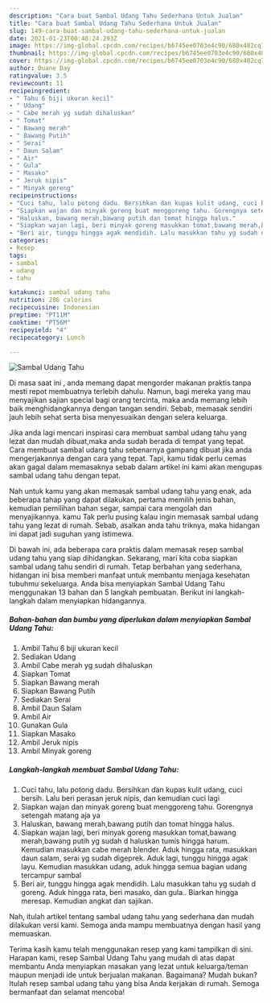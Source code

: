 ```yaml
---
description: "Cara buat Sambal Udang Tahu Sederhana Untuk Jualan"
title: "Cara buat Sambal Udang Tahu Sederhana Untuk Jualan"
slug: 149-cara-buat-sambal-udang-tahu-sederhana-untuk-jualan
date: 2021-01-23T00:48:24.293Z
image: https://img-global.cpcdn.com/recipes/b6745ee0703e4c90/680x482cq70/sambal-udang-tahu-foto-resep-utama.jpg
thumbnail: https://img-global.cpcdn.com/recipes/b6745ee0703e4c90/680x482cq70/sambal-udang-tahu-foto-resep-utama.jpg
cover: https://img-global.cpcdn.com/recipes/b6745ee0703e4c90/680x482cq70/sambal-udang-tahu-foto-resep-utama.jpg
author: Duane Day
ratingvalue: 3.5
reviewcount: 11
recipeingredient:
- " Tahu 6 biji ukuran kecil"
- " Udang"
- " Cabe merah yg sudah dihaluskan"
- " Tomat"
- " Bawang merah"
- " Bawang Putih"
- " Serai"
- " Daun Salam"
- " Air"
- " Gula"
- " Masako"
- " Jeruk nipis"
- " Minyak goreng"
recipeinstructions:
- "Cuci tahu, lalu potong dadu. Bersihkan dan kupas kulit udang, cuci bersih. Lalu beri perasan jeruk nipis, dan kemudian cuci lagi"
- "Siapkan wajan dan minyak goreng buat menggoreng tahu. Gorengnya setengah matang aja ya"
- "Haluskan, bawang merah,bawang putih dan tomat hingga halus."
- "Siapkan wajan lagi, beri minyak goreng masukkan tomat,bawang merah,bawang putih yg sudah d haluskan tumis hingga harum. Kemudian masukkan cabe merah blender. Aduk hingga rata, masukkan daun salam, serai yg sudah digeprek. Aduk lagi, tunggu hingga agak layu. Kemudian masukkan udang, aduk hingga semua bagian udang tercampur sambal"
- "Beri air, tunggu hingga agak mendidih. Lalu masukkan tahu yg sudah d goreng. Aduk hingga rata, beri masako, dan gula.. Biarkan hingga meresap. Kemudian angkat dan sajikan."
categories:
- Resep
tags:
- sambal
- udang
- tahu

katakunci: sambal udang tahu 
nutrition: 286 calories
recipecuisine: Indonesian
preptime: "PT11M"
cooktime: "PT56M"
recipeyield: "4"
recipecategory: Lunch

---
```



![Sambal Udang Tahu](https://img-global.cpcdn.com/recipes/b6745ee0703e4c90/680x482cq70/sambal-udang-tahu-foto-resep-utama.jpg)

Di masa  saat ini , anda memang dapat mengorder makanan praktis tanpa mesti repot membuatnya terlebih dahulu. Namun, bagi mereka yang mau menyajikan sajian special bagi orang tercinta, maka anda memang lebih baik menghidangkannya dengan tangan sendiri. Sebab, memasak sendiri jauh lebih sehat serta bisa menyesuaikan dengan selera keluarga.

Jika anda lagi mencari inspirasi cara membuat sambal udang tahu yang lezat dan mudah dibuat,maka anda sudah berada di tempat yang tepat. Cara membuat sambal udang tahu  sebenarnya gampang dibuat jika anda mengerjakannya dengan cara yang tepat. Tapi, kamu tidak perlu cemas akan gagal dalam memasaknya 
sebab dalam artikel ini kami akan mengupas sambal udang tahu dengan tepat.  



Nah untuk kamu yang akan memasak sambal udang tahu yang enak, ada beberapa tahap yang dapat dilakukan, pertama memilih jenis bahan, kemudian pemilihan bahan segar, sampai cara mengolah dan menyajikannya. kamu Tak perlu pusing kalau ingin memasak sambal udang tahu yang lezat di rumah. Sebab, asalkan anda  tahu triknya, maka hidangan ini dapat jadi suguhan yang istimewa.

Di bawah ini, ada beberapa cara praktis  dalam memasak resep sambal udang tahu yang siap dihidangkan. Sekarang, mari kita coba siapkan sambal udang tahu sendiri di rumah. Tetap berbahan yang sederhana, hidangan ini bisa memberi manfaat untuk membantu menjaga kesehatan tubuhmu sekeluarga. Anda bisa menyiapkan Sambal Udang Tahu menggunakan 13 bahan dan 5 langkah pembuatan. Berikut ini langkah-langkah dalam menyiapkan hidangannya.

<!--inarticleads1-->

##### Bahan-bahan dan bumbu yang diperlukan dalam menyiapkan Sambal Udang Tahu:

1. Ambil  Tahu 6 biji ukuran kecil
1. Sediakan  Udang
1. Ambil  Cabe merah yg sudah dihaluskan
1. Siapkan  Tomat
1. Siapkan  Bawang merah
1. Siapkan  Bawang Putih
1. Sediakan  Serai
1. Ambil  Daun Salam
1. Ambil  Air
1. Gunakan  Gula
1. Siapkan  Masako
1. Ambil  Jeruk nipis
1. Ambil  Minyak goreng




<!--inarticleads2-->

##### Langkah-langkah membuat Sambal Udang Tahu:

1. Cuci tahu, lalu potong dadu. Bersihkan dan kupas kulit udang, cuci bersih. Lalu beri perasan jeruk nipis, dan kemudian cuci lagi
1. Siapkan wajan dan minyak goreng buat menggoreng tahu. Gorengnya setengah matang aja ya
1. Haluskan, bawang merah,bawang putih dan tomat hingga halus.
1. Siapkan wajan lagi, beri minyak goreng masukkan tomat,bawang merah,bawang putih yg sudah d haluskan tumis hingga harum. Kemudian masukkan cabe merah blender. Aduk hingga rata, masukkan daun salam, serai yg sudah digeprek. Aduk lagi, tunggu hingga agak layu. Kemudian masukkan udang, aduk hingga semua bagian udang tercampur sambal
1. Beri air, tunggu hingga agak mendidih. Lalu masukkan tahu yg sudah d goreng. Aduk hingga rata, beri masako, dan gula.. Biarkan hingga meresap. Kemudian angkat dan sajikan.




Nah, itulah artikel tentang  sambal udang tahu  yang sederhana dan mudah dilakukan versi kami. Semoga anda mampu membuatnya dengan hasil yang memuaskan. 

Terima kasih kamu telah menggunakan resep yang kami tampilkan di sini. Harapan kami, resep  Sambal Udang Tahu yang mudah di atas dapat membantu Anda menyiapkan masakan yang lezat untuk keluarga/teman maupun menjadi ide untuk berjualan makanan. Bagaimana? Mudah bukan? Itulah resep sambal udang tahu yang bisa Anda kerjakan di rumah. Semoga bermanfaat dan selamat mencoba!

